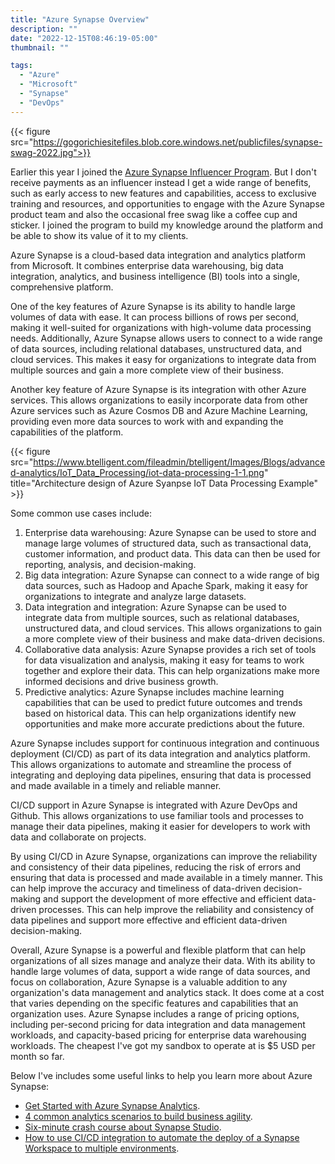 ```yaml
---
title: "Azure Synapse Overview"
description: ""
date: "2022-12-15T08:46:19-05:00"
thumbnail: ""

tags:
  - "Azure"
  - "Microsoft"
  - "Synapse"
  - "DevOps"
---
```



{{< figure src="https://gogorichiesitefiles.blob.core.windows.net/publicfiles/synapse-swag-2022.jpg">}}

Earlier this year I joined the [Azure Synapse Influencer Program](https://azure.github.io/Synapse/influencers/). But I don't receive payments as an influencer instead I get a wide range of benefits, such as early access to new features and capabilities, access to exclusive training and resources, and opportunities to engage with the Azure Synapse product team and also the occasional free swag like a coffee cup and sticker. I joined the program to build my knowledge around the platform and be able to show its value of it to my clients.

Azure Synapse is a cloud-based data integration and analytics platform from Microsoft. It combines enterprise data warehousing, big data integration, analytics, and business intelligence (BI) tools into a single, comprehensive platform.

One of the key features of Azure Synapse is its ability to handle large volumes of data with ease. It can process billions of rows per second, making it well-suited for organizations with high-volume data processing needs. Additionally, Azure Synapse allows users to connect to a wide range of data sources, including relational databases, unstructured data, and cloud services. This makes it easy for organizations to integrate data from multiple sources and gain a more complete view of their business.

Another key feature of Azure Synapse is its integration with other Azure services. This allows organizations to easily incorporate data from other Azure services such as Azure Cosmos DB and Azure Machine Learning, providing even more data sources to work with and expanding the capabilities of the platform.

{{< figure src="https://www.btelligent.com/fileadmin/btelligent/Images/Blogs/advanced-analytics/IoT_Data_Processing/iot-data-processing-1-1.png" title="Architecture design of Azure Syanpse IoT Data Processing Example" >}}

Some common use cases include:

1. Enterprise data warehousing: Azure Synapse can be used to store and manage large volumes of structured data, such as transactional data, customer information, and product data. This data can then be used for reporting, analysis, and decision-making.
1. Big data integration: Azure Synapse can connect to a wide range of big data sources, such as Hadoop and Apache Spark, making it easy for organizations to integrate and analyze large datasets.
1. Data integration and integration: Azure Synapse can be used to integrate data from multiple sources, such as relational databases, unstructured data, and cloud services. This allows organizations to gain a more complete view of their business and make data-driven decisions.
1. Collaborative data analysis: Azure Synapse provides a rich set of tools for data visualization and analysis, making it easy for teams to work together and explore their data. This can help organizations make more informed decisions and drive business growth.
1. Predictive analytics: Azure Synapse includes machine learning capabilities that can be used to predict future outcomes and trends based on historical data. This can help organizations identify new opportunities and make more accurate predictions about the future.

Azure Synapse includes support for continuous integration and continuous deployment (CI/CD) as part of its data integration and analytics platform. This allows organizations to automate and streamline the process of integrating and deploying data pipelines, ensuring that data is processed and made available in a timely and reliable manner.

CI/CD support in Azure Synapse is integrated with Azure DevOps and Github. This allows organizations to use familiar tools and processes to manage their data pipelines, making it easier for developers to work with data and collaborate on projects.

By using CI/CD in Azure Synapse, organizations can improve the reliability and consistency of their data pipelines, reducing the risk of errors and ensuring that data is processed and made available in a timely manner. This can help improve the accuracy and timeliness of data-driven decision-making and support the development of more effective and efficient data-driven processes. This can help improve the reliability and consistency of data pipelines and support more effective and efficient data-driven decision-making.

Overall, Azure Synapse is a powerful and flexible platform that can help organizations of all sizes manage and analyze their data. With its ability to handle large volumes of data, support a wide range of data sources, and focus on collaboration, Azure Synapse is a valuable addition to any organization's data management and analytics stack. It does come at a cost that varies depending on the specific features and capabilities that an organization uses. Azure Synapse includes a range of pricing options, including per-second pricing for data integration and data management workloads, and capacity-based pricing for enterprise data warehousing workloads. The cheapest I've got my sandbox to operate at is $5 USD per month so far.

Below I've includes some useful links to help you learn more about Azure Synapse:

- [Get Started with Azure Synapse Analytics](https://learn.microsoft.com/en-us/azure/synapse-analytics/get-started).
- [4 common analytics scenarios to build business agility](https://azure.microsoft.com/en-us/blog/4-common-analytics-scenarios-to-build-business-agility/).
- [Six-minute crash course about Synapse Studio](https://www.kevinrchant.com/2022/12/08/six-minute-crash-course-about-synapse-studio/).
- [How to use CI/CD integration to automate the deploy of a Synapse Workspace to multiple environments](https://techcommunity.microsoft.com/t5/azure-synapse-analytics-blog/how-to-use-ci-cd-integration-to-automate-the-deploy-of-a-synapse/ba-p/2248060).
